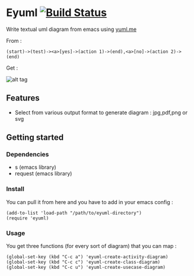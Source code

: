 # Eyuml [![Build Status](https://travis-ci.org/antham/eyuml.png?branch=master)](https://travis-ci.org/antham/eyuml)

Write textual uml diagram from emacs using [yuml.me](http://yuml.me)

From :

```
(start)->(test)-><a>[yes]->(action 1)->(end),<a>[no]->(action 2)->(end)
```

Get :

![alt tag](http://antham.github.io/eyuml/pictures/test.png)

## Features

- Select from various output format to generate diagram : jpg,pdf,png or svg

## Getting started

### Dependencies

* s (emacs library)
* request (emacs library)

### Install

You can pull it from here and you have to add in your emacs config :

```elisp
(add-to-list 'load-path "/path/to/eyuml-directory")
(require 'eyuml)
```

### Usage

You get three functions (for every sort of diagram) that you can map :

```elisp
(global-set-key (kbd "C-c a") 'eyuml-create-activity-diagram)
(global-set-key (kbd "C-c c") 'eyuml-create-class-diagram)
(global-set-key (kbd "C-c u") 'eyuml-create-usecase-diagram)
```
